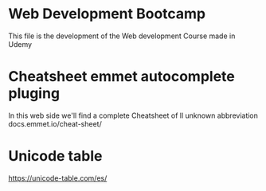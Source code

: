 # Web Development Bootcamp
This file is the development of the Web development Course made in Udemy

# Cheatsheet emmet autocomplete pluging
In this web side we'll find a complete Cheatsheet of ll unknown abbreviation
docs.emmet.io/cheat-sheet/

# Unicode table
  https://unicode-table.com/es/
